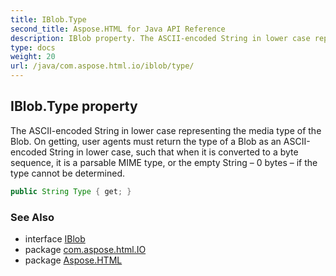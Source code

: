 ```yaml
---
title: IBlob.Type
second_title: Aspose.HTML for Java API Reference
description: IBlob property. The ASCII-encoded String in lower case representing the media type of the Blob. On getting user agents must return the type of a Blob as an ASCII-encoded String in lower case such that when it is converted to a byte sequence it is a parsable MIME type or the empty String  0 bytes  if the type cannot be determined
type: docs
weight: 20
url: /java/com.aspose.html.io/iblob/type/
---
```

## IBlob.Type property

The ASCII-encoded String in lower case representing the media type of the Blob. On getting, user agents must return the type of a Blob as an ASCII-encoded String in lower case, such that when it is converted to a byte sequence, it is a parsable MIME type, or the empty String – 0 bytes – if the type cannot be determined.

```java
public String Type { get; }
```

### See Also

* interface [IBlob](../)
* package [com.aspose.html.IO](../../iblob/)
* package [Aspose.HTML](../../../)
